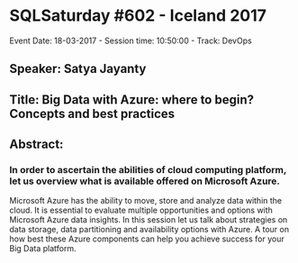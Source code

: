 # SQLSaturday #602 - Iceland 2017
Event Date: 18-03-2017 - Session time: 10:50:00 - Track: DevOps
## Speaker: Satya Jayanty
## Title: Big Data with Azure: where to begin? Concepts and best practices
## Abstract:
### In order to ascertain the abilities of cloud computing platform, let us overview what is available  offered on Microsoft Azure.

Microsoft Azure has the ability to move, store and analyze data within the cloud. It is essential to evaluate multiple opportunities and options with Microsoft Azure data insights. In this session let us talk about strategies on data storage, data partitioning and availability options with Azure. A tour on how best these Azure components can help you achieve success for your Big Data platform.

